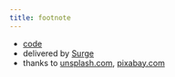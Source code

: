```yaml
---
title: footnote
---
```


* [code](https://github.com/JBJamesBrownJB/jblog)
* delivered by [Surge](https://surge.sh/)
* thanks to [unsplash.com](https://unsplash.com), [pixabay.com](https://pixabay.com)
